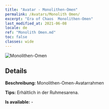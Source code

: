 ```yaml
---
title: "Avatar - Monolithen-Omen"
permalink: /Avatars/Monolith Omen/
excerpt: "Era of Chaos  Monolithen-Omen"
last_modified_at: 2021-06-08
locale: de
ref: "Monolith Omen.md"
toc: false
classes: wide
---
```

 ![Monolithen-Omen](/images/a/avatarFrame_85.png)

## Details

 **Beschreibung:** Monolithen-Omen-Avatarrahmen 

 **Tips:** Erhältlich in der Ruhmesarena. 

 **Is available:**  - 


